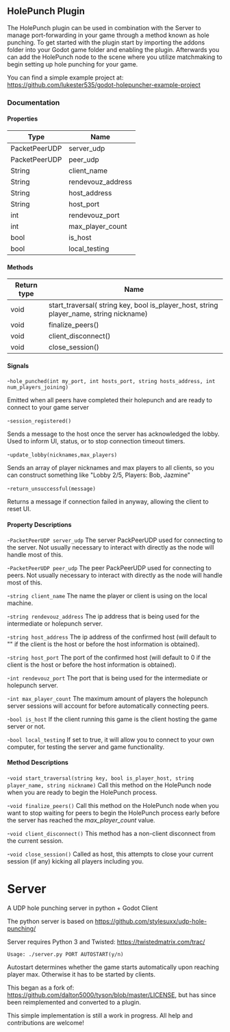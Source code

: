 ## HolePunch Plugin

The HolePunch plugin can be used in combination with the Server to manage port-forwarding in your game through a method known as hole punching. To get started with the plugin start by importing the addons folder into your Godot game folder and enabling the plugin. Afterwards you can add the HolePunch node to the scene where you utilize matchmaking to begin setting up hole punching for your game.

You can find a simple example project at: https://github.com/lukester535/godot-holepuncher-example-project

### Documentation


#### Properties

| Type        | Name            |
| ----------- | --------------- |
|PacketPeerUDP|server_udp       |
|PacketPeerUDP|peer_udp         |
| String      |client_name      |
| String      |rendevouz_address|
| String      |host_address     |
| String      |host_port        |
| int         |rendevouz_port   |
| int         |max_player_count |
| bool        |is_host          |
| bool        |local_testing    |

#### Methods

| Return type | Name                                                                                   |
| ----------- | ---------------------------------------------------------------------------------------|
| void        | start_traversal( string key, bool is_player_host, string player_name, string nickname) |
| void        | finalize_peers()                                                                       |
| void        | client_disconnect()                                                                    |
| void        | close_session()                                                                        |

#### Signals

-`hole_punched(int my_port, int hosts_port, string hosts_address, int num_players_joining)`

Emitted when all peers have completed their holepunch and are ready to connect to your game server

-`session_registered()`

Sends a message to the host once the server has acknowledged the lobby. Used to inform UI, status, or to stop connection timeout timers.

-`update_lobby(nicknames,max_players)`

Sends an array of player nicknames and max players to all clients, so you can construct something like "Lobby 2/5, Players: Bob, Jazmine"

-`return_unsuccessful(message) `

Returns a message if connection failed in anyway, allowing the client to reset UI.

#### Property Descriptions

-`PacketPeerUDP server_udp` The server PackPeerUDP used for connecting to the server. Not usually necessary to interact with directly as the node will handle most of this.


-`PacketPeerUDP peer_udp` The peer PackPeerUDP used for connecting to peers. Not usually necessary to interact with directly as the node will handle most of this.

-`string client_name` The name the player or client is using on the local machine.

-`string rendevouz_address` The ip address that is being used for the intermediate or holepunch server.

-`string host_address` The ip address of the confirmed host (will default to "" if the client is the host or before the host information is obtained).

-`string host_port` The port of the confirmed host (will default to 0 if the client is the host or before the host information is obtained).

-`int rendevouz_port` The port that is being used for the intermediate or holepunch server.

-`int max_player_count` The maximum amount of players the holepunch server sessions will account for before automatically connecting peers.

-`bool is_host` If the client running this game is the client hosting the game server or not.

-`bool local_testing` If set to true, it will allow you to connect to your own computer, for testing the server and game functionality.


#### Method Descriptions

-`void start_traversal(string key, bool is_player_host, string player_name, string nickname)` Call this method on the HolePunch node when you are ready to begin the HolePunch process. 

-`void finalize_peers()` Call this method on the HolePunch node when you want to stop waiting for peers to begin the HolePunch process early before the server has reached the *max_player_count* value.

-`void client_disconnect()` This method has a non-client disconnect from the current session.

-`void close_session()` Called as host, this attempts to close your current session (if any) kicking all players including you.


# Server
 A UDP hole punching server in python + Godot Client

The python server is based on https://github.com/stylesuxx/udp-hole-punching/

Server requires Python 3 and Twisted: https://twistedmatrix.com/trac/

`Usage: ./server.py PORT AUTOSTART(y/n)`

Autostart determines whether the game starts automatically upon reaching player max. Otherwise it has to be started by clients.



This began as a fork of: https://github.com/dalton5000/tyson/blob/master/LICENSE, but has since been reimplemented
and converted to a plugin.

This simple implementation is still a work in progress. All help and contributions are welcome!



